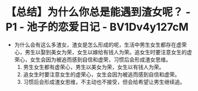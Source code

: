 # 【总结】为什么你总是能遇到渣女呢？ - P1 - 池子的恋爱日记 - BV1Dv4y127cM

-   为什么会有这么多渣女，渣女是怎么形成的呢，生活中男生女生都存在虚荣心，男生以娶到美女为荣，女生以嫁给有钱人为荣。追女生时要注意女生的虚荣心，女生会因为被追而感到自信和虚荣，习惯后会形成渣女思维。
    1.  男生女生都有虚荣心，男生以美女为荣，女生以有钱人为荣。
    2.  追女生时要注意女生的虚荣心，女生会因为被追而感到自信和虚荣。
    3.  习惯后会形成渣女思维，不主动也不接受，但会给希望让男生继续追。